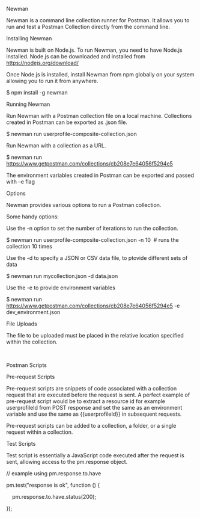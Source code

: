 


Newman

Newman is a
command line collection runner for Postman. It allows you to run and test a
Postman Collection directly from the command line.

Installing Newman

Newman is built on Node.js. To run Newman, you need to have
Node.js installed. Node.js can be downloaded and installed from https://nodejs.org/download/ 

Once Node.js is installed, install Newman from npm globally
on your system allowing you to run it from anywhere.

$ npm
install -g newman

Running Newman

Run Newman with a Postman collection file on a local machine.
Collections created in Postman can be exported as .json file.

$ newman run
userprofile-composite-collection.json

Run Newman with a collection as a URL.

$ newman run
https://www.getpostman.com/collections/cb208e7e64056f5294e5 

The environment variables created in Postman can be exported
and passed with –e flag

Options

Newman provides various options to run a Postman collection.

Some handy options:

Use the -n option to set the number of iterations to run the
collection.

$ newman run userprofile-composite-collection.json -n 10  # runs the collection 10 times

Use the -d to specify a JSON or CSV data file, to ptovide
different sets of data

$ newman run mycollection.json -d data.json

Use the -e to provide environment variables

$ newman run
https://www.getpostman.com/collections/cb208e7e64056f5294e5 -e
dev_environment.json

File Uploads

The file to be uploaded must be placed in the relative
location specified within the collection.

 

Postman Scripts

Pre-request Scripts

Pre-request scripts are snippets of code associated with a
collection request that are executed before the request is sent. A perfect
example of pre-request script would be to extract a resource id for example userprofileId
from POST response and set the same as an environment variable and use the same
as {{userprofileId}}
in subsequent requests.

Pre-request scripts can be added to a collection, a folder,
or a single request within a collection.

Test Scripts

Test script is essentially a JavaScript code executed after
the request is sent, allowing access to the pm.response object.



// example using pm.response.to.have

pm.test("response is ok",
function () {

   
pm.response.to.have.status(200);

});



 

 

